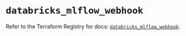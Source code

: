 # `databricks_mlflow_webhook`

Refer to the Terraform Registry for docs: [`databricks_mlflow_webhook`](https://registry.terraform.io/providers/databricks/databricks/1.75.0/docs/resources/mlflow_webhook).
